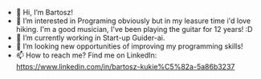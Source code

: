 - 👋 Hi, I’m Bartosz!
- 👀 I’m interested in Programing obviously but in my leasure time i'd love hiking. I'm a good musician, I've been playing the guitar for 12 years! :D 
- 🌱 I’m currently working in Start-up Guider-ai. 
- 💞️ I’m looking new opportunities of improving my programming skills!
- 📫 How to reach me? Find me on LinkedIn: https://www.linkedin.com/in/bartosz-kukie%C5%82a-5a86b3237
